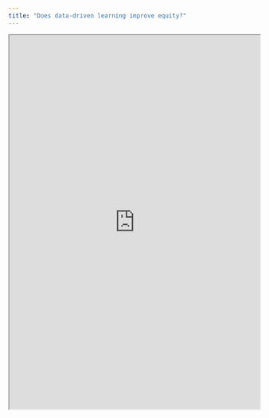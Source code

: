```yaml
---
title: "Does data-driven learning improve equity?"
---
```




<iframe height="750" width="100%" src="https://ewelton.github.io/ktest/wiki.html#Does%20data-driven%20learning%20improve%20equity?"></iframe>
